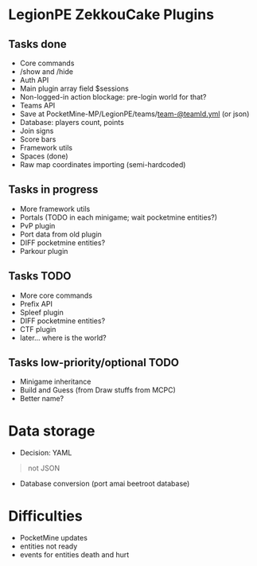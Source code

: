 LegionPE ZekkouCake Plugins
===

## Tasks done
* Core commands
 * /show and /hide
* Auth API
 * Main plugin array field $sessions
 * Non-logged-in action blockage: pre-login world for that?
* Teams API
 * Save at PocketMine-MP/LegionPE/teams/team-@teamId.yml (or json)
 * Database: players count, points
 * Join signs
 * Score bars
* Framework utils
 * Spaces (done)
* Raw map coordinates importing (semi-hardcoded)

## Tasks in progress
* More framework utils
 * Portals (TODO in each minigame; wait pocketmine entities?)
* PvP plugin
 * Port data from old plugin
 * DIFF pocketmine entities?
* Parkour plugin

## Tasks TODO
* More core commands
* Prefix API
* Spleef plugin
 * DIFF  pocketmine entities?
* CTF plugin
 * later... where is the world?

## Tasks low-priority/optional TODO
* Minigame inheritance
* Build and Guess (from Draw stuffs from MCPC)
 * Better name?

# Data storage
* Decision: YAML
> not JSON
* Database conversion (port amai beetroot database)

# Difficulties
* PocketMine updates
 * entities not ready
 * events for entities death and hurt

